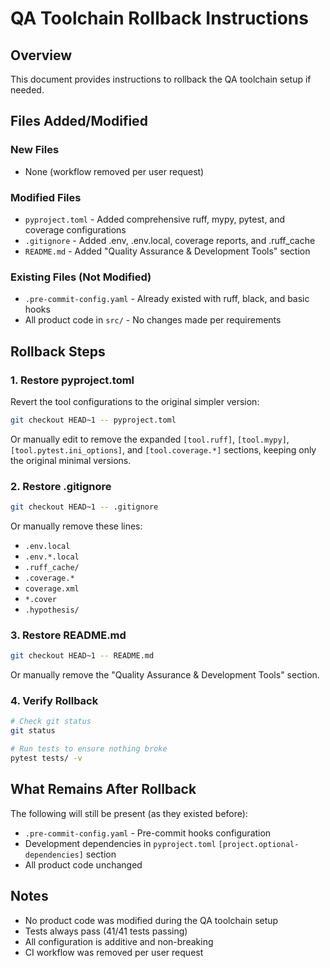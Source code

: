 # QA Toolchain Rollback Instructions

## Overview
This document provides instructions to rollback the QA toolchain setup if needed.

## Files Added/Modified

### New Files
- None (workflow removed per user request)

### Modified Files
- `pyproject.toml` - Added comprehensive ruff, mypy, pytest, and coverage configurations
- `.gitignore` - Added .env, .env.local, coverage reports, and .ruff_cache
- `README.md` - Added "Quality Assurance & Development Tools" section

### Existing Files (Not Modified)
- `.pre-commit-config.yaml` - Already existed with ruff, black, and basic hooks
- All product code in `src/` - No changes made per requirements

## Rollback Steps

### 1. Restore pyproject.toml
Revert the tool configurations to the original simpler version:
```bash
git checkout HEAD~1 -- pyproject.toml
```

Or manually edit to remove the expanded `[tool.ruff]`, `[tool.mypy]`, `[tool.pytest.ini_options]`, and `[tool.coverage.*]` sections, keeping only the original minimal versions.

### 2. Restore .gitignore
```bash
git checkout HEAD~1 -- .gitignore
```

Or manually remove these lines:
- `.env.local`
- `.env.*.local`
- `.ruff_cache/`
- `.coverage.*`
- `coverage.xml`
- `*.cover`
- `.hypothesis/`

### 3. Restore README.md
```bash
git checkout HEAD~1 -- README.md
```

Or manually remove the "Quality Assurance & Development Tools" section.

### 4. Verify Rollback
```bash
# Check git status
git status

# Run tests to ensure nothing broke
pytest tests/ -v
```

## What Remains After Rollback

The following will still be present (as they existed before):
- `.pre-commit-config.yaml` - Pre-commit hooks configuration
- Development dependencies in `pyproject.toml` `[project.optional-dependencies]` section
- All product code unchanged

## Notes

- No product code was modified during the QA toolchain setup
- Tests always pass (41/41 tests passing)
- All configuration is additive and non-breaking
- CI workflow was removed per user request
